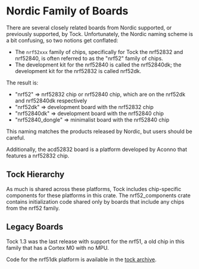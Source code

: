 Nordic Family of Boards
=======================

There are several closely related boards from Nordic supported, or previously
supported, by Tock. Unfortunately, the Nordic naming scheme is a bit confusing,
so two notions get conflated:

  - The `nrf52xxx` family of chips, specifically for Tock the nrf52832 and nrf52840, is often referred to as the "nrf52" family of chips.
  - The development kit for the nrf52840 is called the nrf52840dk; the development kit for the nrf52832 is called nrf52dk.

The result is:

  - "nrf52" => nrf52832 chip or nrf52840 chip, which are on the nrf52dk and nrf52840dk respectively
  - "nrf52dk" => development board with the nrf52832 chip
  - "nrf52840dk" => development board with the nrf52840 chip
  - "nrf52840_dongle" => minimalist board with the nrf52840 chip

This naming matches the products released by Nordic, but users should be careful.

Additionally, the acd52832 board is a platform developed by Aconno that
features a nrf52832 chip.


Tock Hierarchy
--------------

As much is shared across these platforms, Tock includes chip-specific components
for these platforms in this crate.
The nrf52_components crate contains initialization code shared only by boards
that include any chips from the nrf52 family.


Legacy Boards
-------------

Tock 1.3 was the last release with support for the nrf51, a old chip in this
family that has a Cortex M0 with no MPU.

Code for the nrf51dk platform is available in the
[tock archive](https://github.com/tock/tock-archive/tree/master/nrf51dk).
